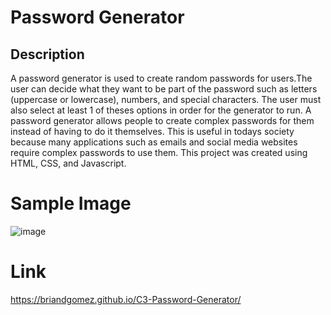 # Password Generator

## Description
A password generator is used to create random passwords for users.The user can decide what they want to be part of the password such as letters (uppercase or lowercase), numbers, and special characters. The user must also select at least 1 of theses options in order for the generator to run. A password generator allows people to create complex passwords for them instead of having to do it themselves. This is useful in todays society because many applications such as emails and social media websites require complex passwords to use them. This project was created using HTML, CSS, and Javascript.

# Sample Image
![image](https://user-images.githubusercontent.com/69539559/132961389-1bea0825-4a38-47cb-854d-8e4639922b3e.png)

# Link
https://briandgomez.github.io/C3-Password-Generator/
